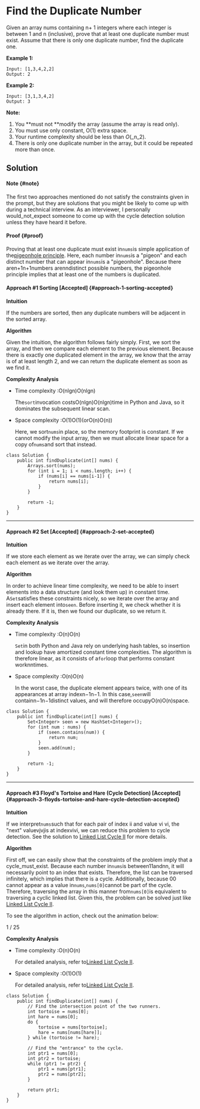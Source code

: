 # Find the Duplicate Number

Given an array nums containing n+ 1 integers where each integer is between 1 and n \(inclusive\), prove that at least one duplicate number must exist. Assume that there is only one duplicate number, find the duplicate one.

**Example 1:**

```
Input: [1,3,4,2,2]
Output: 2
```

**Example 2:**

```
Input: [3,1,3,4,2]
Output: 3
```

**Note:**

1. You **must not **modify the array \(assume the array is read only\).
2. You must use only constant, O\(1\) extra space.
3. Your runtime complexity should be less than _O_\(\_n\_2\).
4. There is only one duplicate number in the array, but it could be repeated more than once.

## Solution

#### Note {#note}

The first two approaches mentioned do not satisfy the constraints given in the prompt, but they are solutions that you might be likely to come up with during a technical interview. As an interviewer, I personally would\_not\_expect someone to come up with the cycle detection solution unless they have heard it before.

#### Proof {#proof}

Proving that at least one duplicate must exist in`nums`is simple application of the[pigeonhole principle](https://en.wikipedia.org/wiki/Pigeonhole_principle). Here, each number in`nums`is a "pigeon" and each distinct number that can appear in`nums`is a "pigeonhole". Because there aren+1n+1numbers arenndistinct possible numbers, the pigeonhole principle implies that at least one of the numbers is duplicated.

#### Approach \#1 Sorting \[Accepted\] {#approach-1-sorting-accepted}

**Intuition**

If the numbers are sorted, then any duplicate numbers will be adjacent in the sorted array.

**Algorithm**

Given the intuition, the algorithm follows fairly simply. First, we sort the array, and then we compare each element to the previous element. Because there is exactly one duplicated element in the array, we know that the array is of at least length 2, and we can return the duplicate element as soon as we find it.

**Complexity Analysis**

* Time complexity :O\(nlgn\)O\(nlgn\)

  The`sort`invocation costsO\(nlgn\)O\(nlgn\)time in Python and Java, so it dominates the subsequent linear scan.

* Space complexity :O\(1\)O\(1\)\(orO\(n\)O\(n\)\)

  Here, we sort`nums`in place, so the memory footprint is constant. If we cannot modify the input array, then we must allocate linear space for a copy of`nums`and sort that instead.

```
class Solution {
    public int findDuplicate(int[] nums) {
        Arrays.sort(nums);
        for (int i = 1; i < nums.length; i++) {
            if (nums[i] == nums[i-1]) {
                return nums[i];
            }
        }

        return -1;
    }
}
```

---

#### Approach \#2 Set \[Accepted\] {#approach-2-set-accepted}

**Intuition**

If we store each element as we iterate over the array, we can simply check each element as we iterate over the array.

**Algorithm**

In order to achieve linear time complexity, we need to be able to insert elements into a data structure \(and look them up\) in constant time. A`Set`satisfies these constraints nicely, so we iterate over the array and insert each element into`seen`. Before inserting it, we check whether it is already there. If it is, then we found our duplicate, so we return it.

**Complexity Analysis**

* Time complexity :O\(n\)O\(n\)

  `Set`in both Python and Java rely on underlying hash tables, so insertion and lookup have amortized constant time complexities. The algorithm is therefore linear, as it consists of a`for`loop that performs constant worknntimes.

* Space complexity :O\(n\)O\(n\)

  In the worst case, the duplicate element appears twice, with one of its appearances at array indexn−1n−1. In this case,`seen`will containn−1n−1distinct values, and will therefore occupyO\(n\)O\(n\)space.

```
class Solution {
    public int findDuplicate(int[] nums) {
        Set<Integer> seen = new HashSet<Integer>();
        for (int num : nums) {
            if (seen.contains(num)) {
                return num;
            }
            seen.add(num);
        }

        return -1;
    }
}
```

---

#### Approach \#3 Floyd's Tortoise and Hare \(Cycle Detection\) \[Accepted\] {#approach-3-floyds-tortoise-and-hare-cycle-detection-accepted}

**Intuition**

If we interpret`nums`such that for each pair of index ii and value vi v​i​​, the "next" valuevjv​j​​is at indexviv​i​​, we can reduce this problem to cycle detection. See the solution to [Linked List Cycle II](https://leetcode.com/problems/linked-list-cycle-ii/solution/) for more details.

**Algorithm**

First off, we can easily show that the constraints of the problem imply that a cycle\_must\_exist. Because each number in`nums`is between11andnn, it will necessarily point to an index that exists. Therefore, the list can be traversed infinitely, which implies that there is a cycle. Additionally, because 00 cannot appear as a value in`nums`,`nums[0]`cannot be part of the cycle. Therefore, traversing the array in this manner from`nums[0]`is equivalent to traversing a cyclic linked list. Given this, the problem can be solved just like [Linked List Cycle II](https://leetcode.com/problems/linked-list-cycle-ii/).

To see the algorithm in action, check out the animation below:

1 / 25

**Complexity Analysis**

* Time complexity :O\(n\)O\(n\)

  For detailed analysis, refer to[Linked List Cycle II](https://leetcode.com/problems/linked-list-cycle-ii/solution/#approach-2-floyds-tortoise-and-hare-accepted).

* Space complexity :O\(1\)O\(1\)

  For detailed analysis, refer to[Linked List Cycle II](https://leetcode.com/problems/linked-list-cycle-ii/solution/#approach-2-floyds-tortoise-and-hare-accepted).

```
class Solution {
    public int findDuplicate(int[] nums) {
        // Find the intersection point of the two runners.
        int tortoise = nums[0];
        int hare = nums[0];
        do {
            tortoise = nums[tortoise];
            hare = nums[nums[hare]];
        } while (tortoise != hare);

        // Find the "entrance" to the cycle.
        int ptr1 = nums[0];
        int ptr2 = tortoise;
        while (ptr1 != ptr2) {
            ptr1 = nums[ptr1];
            ptr2 = nums[ptr2];
        }

        return ptr1;
    }
}
```



